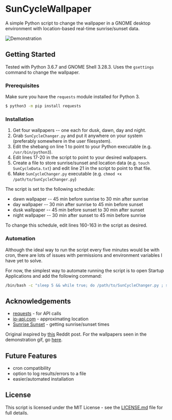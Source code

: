 # SunCycleWallpaper

A simple Python script to change the wallpaper in a GNOME desktop environment with location-based real-time sunrise/sunset data.

![Demonstration](demo.gif)

## Getting Started

Tested with Python 3.6.7 and GNOME Shell 3.28.3. Uses the `gsettings` command to change the wallpaper.

### Prerequisites

Make sure you have the `requests` module installed for Python 3.

```bash
$ python3 -m pip install requests
```

### Installation

1. Get four wallpapers -- one each for dusk, dawn, day and night.
2. Grab `SunCycleChanger.py` and put it anywhere on your system (preferably somewhere in the user filesystem).
3. Edit the shebang on line 1 to point to your Python executable (e.g. `/usr/bin/python3`).
4. Edit lines 17-20 in the script to point to your desired wallpapers.
5. Create a file to store sunrise/sunset and location data (e.g. `touch SunCycleData.txt`) and edit line 21 in the script to point to that file.
6. Make `SunCycleChanger.py` executable (e.g. `chmod +x /path/to/SunCycleChanger.py`)

The script is set to the following schedule:

- dawn wallpaper -- 45 min before sunrise to 30 min after sunrise
- day wallpaper -- 30 min after sunrise to 45 min before sunset
- dusk wallpaper -- 45 min before sunset to 30 min after sunset
- night wallpaper -- 30 min after sunset to 45 min before sunrise

To change this schedule, edit lines 160-163 in the script as desired.

### Automation

Although the ideal way to run the script every five minutes would be with cron, there are lots of issues with permissions and environment variables I have yet to solve.

For now, the simplest way to automate running the script is to open Startup Applications and add the following command:

```bash
/bin/bash -c "sleep 5 && while true; do /path/to/SunCycleChanger.py ; sleep 300; done"
```

## Acknowledgements

-  [requests](https://github.com/requests/requests) - for API calls
-  [ip-api.com](http://ip-api.com/) - approximating location
-  [Sunrise Sunset](https://sunrise-sunset.org/) - getting sunrise/sunset times

Original inspired by [this](https://old.reddit.com/r/androidthemes/comments/452tfn/firewatch_with_changing_wallpapers/) Reddit post. For the wallpapers seen in the demonstration gif, go [here](https://imgur.com/gallery/D6ia1).

## Future Features

- cron compatibility
- option to log results/errors to a file
- easier/automated installation

## License

This script is licensed under the MIT License - see the [LICENSE.md](LICENSE.md) file for full details.
